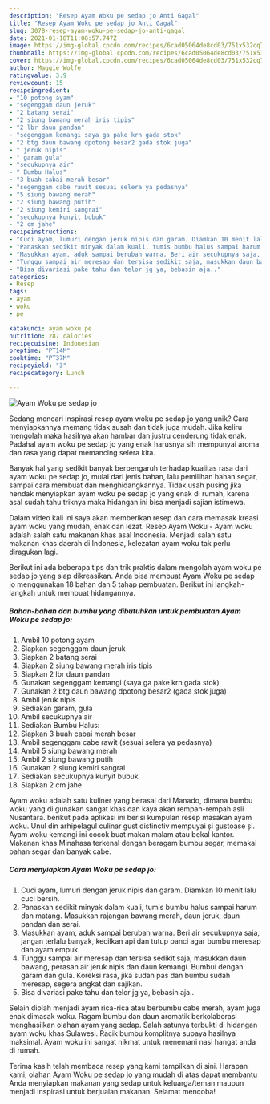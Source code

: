 ```yaml
---
description: "Resep Ayam Woku pe sedap jo Anti Gagal"
title: "Resep Ayam Woku pe sedap jo Anti Gagal"
slug: 3078-resep-ayam-woku-pe-sedap-jo-anti-gagal
date: 2021-01-18T11:08:57.747Z
image: https://img-global.cpcdn.com/recipes/6cad05064de8cd03/751x532cq70/ayam-woku-pe-sedap-jo-foto-resep-utama.jpg
thumbnail: https://img-global.cpcdn.com/recipes/6cad05064de8cd03/751x532cq70/ayam-woku-pe-sedap-jo-foto-resep-utama.jpg
cover: https://img-global.cpcdn.com/recipes/6cad05064de8cd03/751x532cq70/ayam-woku-pe-sedap-jo-foto-resep-utama.jpg
author: Maggie Wolfe
ratingvalue: 3.9
reviewcount: 15
recipeingredient:
- "10 potong ayam"
- "segenggam daun jeruk"
- "2 batang serai"
- "2 siung bawang merah iris tipis"
- "2 lbr daun pandan"
- "segenggam kemangi saya ga pake krn gada stok"
- "2 btg daun bawang dpotong besar2 gada stok juga"
- " jeruk nipis"
- " garam gula"
- "secukupnya air"
- " Bumbu Halus"
- "3 buah cabai merah besar"
- "segenggam cabe rawit sesuai selera ya pedasnya"
- "5 siung bawang merah"
- "2 siung bawang putih"
- "2 siung kemiri sangrai"
- "secukupnya kunyit bubuk"
- "2 cm jahe"
recipeinstructions:
- "Cuci ayam, lumuri dengan jeruk nipis dan garam. Diamkan 10 menit lalu cuci bersih."
- "Panaskan sedikit minyak dalam kuali, tumis bumbu halus sampai harum dan matang. Masukkan rajangan bawang merah, daun jeruk, daun pandan dan serai."
- "Masukkan ayam, aduk sampai berubah warna. Beri air secukupnya saja, jangan terlalu banyak, kecilkan api dan tutup panci agar bumbu meresap dan ayam empuk."
- "Tunggu sampai air meresap dan tersisa sedikit saja, masukkan daun bawang, perasan air jeruk nipis dan daun kemangi. Bumbui dengan garam dan gula. Koreksi rasa, jika sudah pas dan bumbu sudah meresap, segera angkat dan sajikan."
- "Bisa divariasi pake tahu dan telor jg ya, bebasin aja.."
categories:
- Resep
tags:
- ayam
- woku
- pe

katakunci: ayam woku pe 
nutrition: 287 calories
recipecuisine: Indonesian
preptime: "PT14M"
cooktime: "PT37M"
recipeyield: "3"
recipecategory: Lunch

---
```



![Ayam Woku pe sedap jo](https://img-global.cpcdn.com/recipes/6cad05064de8cd03/751x532cq70/ayam-woku-pe-sedap-jo-foto-resep-utama.jpg)

Sedang mencari inspirasi resep ayam woku pe sedap jo yang unik? Cara menyiapkannya memang tidak susah dan tidak juga mudah. Jika keliru mengolah maka hasilnya akan hambar dan justru cenderung tidak enak. Padahal ayam woku pe sedap jo yang enak harusnya sih mempunyai aroma dan rasa yang dapat memancing selera kita.

Banyak hal yang sedikit banyak berpengaruh terhadap kualitas rasa dari ayam woku pe sedap jo, mulai dari jenis bahan, lalu pemilihan bahan segar, sampai cara membuat dan menghidangkannya. Tidak usah pusing jika hendak menyiapkan ayam woku pe sedap jo yang enak di rumah, karena asal sudah tahu triknya maka hidangan ini bisa menjadi sajian istimewa.

Dalam video kali ini saya akan memberikan resep dan cara memasak kreasi ayam woku yang mudah, enak dan lezat. Resep Ayam Woku - Ayam woku adalah salah satu makanan khas asal Indonesia. Menjadi salah satu makanan khas daerah di Indonesia, kelezatan ayam woku tak perlu diragukan lagi.


Berikut ini ada beberapa tips dan trik praktis dalam mengolah ayam woku pe sedap jo yang siap dikreasikan. Anda bisa membuat Ayam Woku pe sedap jo menggunakan 18 bahan dan 5 tahap pembuatan. Berikut ini langkah-langkah untuk membuat hidangannya.

<!--inarticleads1-->

##### Bahan-bahan dan bumbu yang dibutuhkan untuk pembuatan Ayam Woku pe sedap jo:

1. Ambil 10 potong ayam
1. Siapkan segenggam daun jeruk
1. Siapkan 2 batang serai
1. Siapkan 2 siung bawang merah iris tipis
1. Siapkan 2 lbr daun pandan
1. Gunakan segenggam kemangi (saya ga pake krn gada stok)
1. Gunakan 2 btg daun bawang dpotong besar2 (gada stok juga)
1. Ambil  jeruk nipis
1. Sediakan  garam, gula
1. Ambil secukupnya air
1. Sediakan  Bumbu Halus:
1. Siapkan 3 buah cabai merah besar
1. Ambil segenggam cabe rawit (sesuai selera ya pedasnya)
1. Ambil 5 siung bawang merah
1. Ambil 2 siung bawang putih
1. Gunakan 2 siung kemiri sangrai
1. Sediakan secukupnya kunyit bubuk
1. Siapkan 2 cm jahe


Ayam woku adalah satu kuliner yang berasal dari Manado, dimana bumbu woku yang di gunakan sangat khas dan kaya akan rempah-rempah asli Nusantara. berikut pada aplikasi ini berisi kumpulan resep masakan ayam woku. Unul din arhipelagul culinar gust distinctiv mempuyai și gustoase și. Ayam woku kemangi ini cocok buat makan malam atau bekal kantor. Makanan khas Minahasa terkenal dengan beragam bumbu segar, memakai bahan segar dan banyak cabe. 

<!--inarticleads2-->

##### Cara menyiapkan Ayam Woku pe sedap jo:

1. Cuci ayam, lumuri dengan jeruk nipis dan garam. Diamkan 10 menit lalu cuci bersih.
1. Panaskan sedikit minyak dalam kuali, tumis bumbu halus sampai harum dan matang. Masukkan rajangan bawang merah, daun jeruk, daun pandan dan serai.
1. Masukkan ayam, aduk sampai berubah warna. Beri air secukupnya saja, jangan terlalu banyak, kecilkan api dan tutup panci agar bumbu meresap dan ayam empuk.
1. Tunggu sampai air meresap dan tersisa sedikit saja, masukkan daun bawang, perasan air jeruk nipis dan daun kemangi. Bumbui dengan garam dan gula. Koreksi rasa, jika sudah pas dan bumbu sudah meresap, segera angkat dan sajikan.
1. Bisa divariasi pake tahu dan telor jg ya, bebasin aja..


Selain diolah menjadi ayam rica-rica atau berbumbu cabe merah, ayam juga enak dimasak woku. Ragam bumbu dan daun aromatik berkolaborasi menghasilkan olahan ayam yang sedap. Salah satunya terbukti di hidangan ayam woku khas Sulawesi. Racik bumbu komplitnya supaya hasilnya maksimal. Ayam woku ini sangat nikmat untuk menemani nasi hangat anda di rumah. 

Terima kasih telah membaca resep yang kami tampilkan di sini. Harapan kami, olahan Ayam Woku pe sedap jo yang mudah di atas dapat membantu Anda menyiapkan makanan yang sedap untuk keluarga/teman maupun menjadi inspirasi untuk berjualan makanan. Selamat mencoba!

